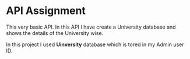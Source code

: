 # API Assignment

This very basic API. In this API I have create a University database and shows the details of the University wise.

In this project I used **Uinversity** database which is tored in my Admin user ID.
